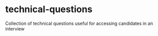 # technical-questions
Collection of technical questions useful for accessing candidates in an interview
